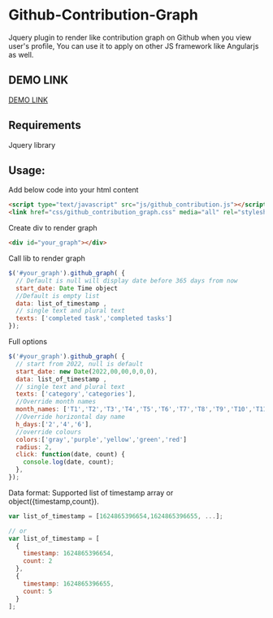 # Github-Contribution-Graph
Jquery plugin to render like contribution graph on Github when you view user's profile, You can use it to apply on other JS framework like Angularjs as well. 

## DEMO LINK

[DEMO LINK](http://bachvtuan.github.io/Github-Contribution-Graph/)

## Requirements

Jquery library

## Usage:
Add below code into your html content

```html
<script type="text/javascript" src="js/github_contribution.js"></script>
<link href="css/github_contribution_graph.css" media="all" rel="stylesheet" />
```

Create div to render graph

```html
<div id="your_graph"></div>

```

Call lib to render graph

```js
$('#your_graph').github_graph( {
  // Default is null will display date before 365 days from now
  start_date: Date Time object
  //Default is empty list
  data: list_of_timestamp ,
  // single text and plural text
  texts: ['completed task','completed tasks']
});

```
Full options

```js
$('#your_graph').github_graph( {
  // start from 2022, null is default
  start_date: new Date(2022,00,00,0,0,0),
  data: list_of_timestamp ,
  // single text and plural text
  texts: ['category','categories'],
  //Override month names
  month_names: ['T1','T2','T3','T4','T5','T6','T7','T8','T9','T10','T11','T12'],
  //Override horizontal day name
  h_days:['2','4','6'],
  //override colours
  colors:['gray','purple','yellow','green','red']
  radius: 2,
  click: function(date, count) {
    console.log(date, count);
  },
});
```

Data format: Supported list of timestamp array or object({timestamp,count}).

```js
var list_of_timestamp = [1624865396654,1624865396655, ...];

// or 
var list_of_timestamp = [
  {
    timestamp: 1624865396654,
    count: 2
  },
  {
    timestamp: 1624865396655,
    count: 5
  }
];


```
